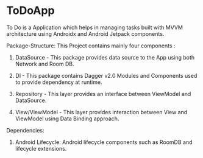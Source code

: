 # ToDoApp
To Do is a Application which helps in managing tasks built with MVVM architecture using Androidx and Android Jetpack components.

Package-Structure:
This Project contains mainly four components :

1. DataSource - This package provides data source to the App using both Network and Room DB.

2. DI - This package contains Dagger v2.0 Modules and Components used to provide dependency at runtime.

3. Repository - This layer provides an interface between ViewModel and DataSource.

4. View/ViewModel - This layer provides interaction between View and ViewModel using Data Binding approach.

Dependencies:

1. Android Lifecycle: Android lifecycle components such as RoomDB and lifecycle extensions.
